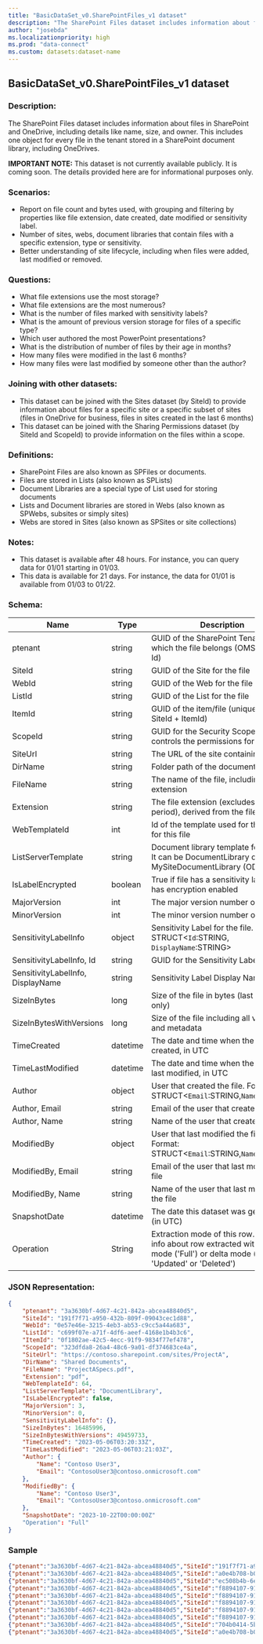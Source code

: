```yaml
---
title: "BasicDataSet_v0.SharePointFiles_v1 dataset"
description: "The SharePoint Files dataset includes information about files in SharePoint and OneDrive"
author: "josebda"
ms.localizationpriority: high
ms.prod: "data-connect"
ms.custom: datasets:dataset-name
---
```


## BasicDataSet_v0.SharePointFiles_v1 dataset

### Description: 

The SharePoint Files dataset includes information about files in SharePoint and OneDrive, including details like name, size, and owner. This includes one object for every file in the tenant stored in a SharePoint document library, including OneDrives.  

**IMPORTANT NOTE:** This dataset is not currently available publicly. It is coming soon. The details provided here are for informational purposes only.

### Scenarios:

- Report on file count and bytes used, with grouping and filtering by properties like file extension,   date created, date modified or sensitivity label. 
- Number of sites, webs, document libraries that contain files with a specific extension, type or sensitivity.
- Better understanding of site lifecycle, including when files were added, last modified or removed.  

### Questions:

- What file extensions use the most storage?
- What file extensions are the most numerous?
- What is the number of files marked with sensitivity labels?
- What is the amount of previous version storage for files of a specific type?
- Which user authored the most PowerPoint presentations?
- What is the distribution of number of files by their age in months?
- How many files were modified in the last 6 months?
- How many files were last modified by someone other than the author?

### Joining with other datasets:

- This dataset can be joined with the Sites dataset (by SiteId) to provide information about files for a specific site or a specific subset of sites (files in OneDrive for business, files in sites created in the last 6 months)
- This dataset can be joined with the Sharing Permissions   dataset (by SiteId and ScopeId) to provide information on the files within a scope.  

### Definitions:

- SharePoint Files are also known as SPFiles or documents.
- Files are stored in Lists (also known as SPLists)
- Document Libraries are a special type of List used for storing documents
- Lists and Document libraries are stored in Webs (also known as SPWebs, subsites or simply sites)
- Webs are stored in Sites (also known as SPSites or site collections)

### Notes:

- This dataset is available after 48 hours. For instance, you can query data for 01/01 starting in 01/03.
- This data is available for 21 days. For instance, the data for 01/01 is available from 01/03 to 01/22.

### Schema:

| **Name** | **Type** | **Description** | **FilterOptions** | **IsDateFilter** |
|-|-|-|:-:|:-:|
| ptenant | string | GUID of the SharePoint Tenant to which the file belongs (OMS Tenant Id) | No | False |
| SiteId | string | GUID of the Site for the file | No | False |
| WebId | string | GUID of the Web for the file | No | False |
| ListId | string | GUID of the List for the file | No | False |
| ItemId | string | GUID of the item/file (unique Id is SiteId + ItemId)   | No | False |
| ScopeId | string | GUID for the Security Scope that controls the permissions for the file | No | False |
| SiteUrl | string | The URL of the site containing this file | No | False |
| DirName | string | Folder path of the document | No | False |
| FileName | string | The name of the file, including the extension | No | False |
| Extension | string | The file extension (excludes leading period), derived from the file name | No | False |
| WebTemplateId | int | Id of the template used for the Web for this file | No | False |
| ListServerTemplate | string | Document library template for this file. It can be DocumentLibrary or MySiteDocumentLibrary (ODB) | No | False |
| IsLabelEncrypted | boolean | True if file has a sensitivity label and has encryption enabled | No | False |
| MajorVersion | int | The major version number of the file | No | False |
| MinorVersion | int | The minor version number of the file | No | False |
| SensitivityLabelInfo | object | Sensitivity Label for the file. Format: STRUCT<`Id`:STRING, `DisplayName`:STRING> | No | False |
| SensitivityLabelInfo, Id | string | GUID for the Sensitivity Label | No | False |
| SensitivityLabelInfo, DisplayName | string | Sensitivity Label Display Name | No | False |
| SizeInBytes | long | Size of the file in bytes (last version only) | No | False |
| SizeInBytesWithVersions | long | Size of the file including all versions and metadata | No | False |
| TimeCreated | datetime | The date and time when the file was created, in UTC | No | False |
| TimeLastModified | datetime | The date and time when the file was last modified, in UTC | No | False |
| Author | object | User that created the file. Format: STRUCT<`Email`:STRING,`Name`:STRING> | No | False |
| Author, Email | string | Email of the user that created the file | No | False |
| Author, Name | string | Name of the user that created the file | No | False |
| ModifiedBy | object | User that last modified the file. Format: STRUCT<`Email`:STRING,`Name`:STRING> | No | False |
| ModifiedBy, Email | string | Email of the user that last modified the file | No | False |
| ModifiedBy, Name | string | Name of the user that last modified the file | No | False |
| SnapshotDate | datetime | The date this dataset was generated (in UTC) | Yes | True |
| Operation | String | Extraction mode of this row. Gives info about row extracted with full mode ('Full') or delta mode ('Created', 'Updated' or 'Deleted') | No | False |

### JSON Representation:

```json
{
    "ptenant": "3a3630bf-4d67-4c21-842a-abcea48840d5",
    "SiteId": "191f7f71-a950-432b-809f-09043cec1d88",
    "WebId": "0e57e46e-3215-4eb3-ab53-c9cc5a44a683",
    "ListId": "c699f07e-a71f-4df6-aeef-4168e1b4b3c6",
    "ItemId": "0f1802ae-42c5-4ecc-91f9-9834f77ef478",
    "ScopeId": "323dfda8-26a4-48c6-9a01-df374683ce4a",
    "SiteUrl": "https://contoso.sharepoint.com/sites/ProjectA",
    "DirName": "Shared Documents",
    "FileName": "ProjectASpecs.pdf",
    "Extension": "pdf",
    "WebTemplateId": 64,
    "ListServerTemplate": "DocumentLibrary",
    "IsLabelEncrypted": false,
    "MajorVersion": 3,
    "MinorVersion": 0,
    "SensitivityLabelInfo": {},
    "SizeInBytes": 16485996,
    "SizeInBytesWithVersions": 49459733,
    "TimeCreated": "2023-05-06T03:20:33Z",
    "TimeLastModified": "2023-05-06T03:21:03Z",
    "Author": {
        "Name": "Contoso User3",
        "Email": "ContosoUser3@contoso.onmicrosoft.com"
    },
    "ModifiedBy": {
        "Name": "Contoso User3",
        "Email": "ContosoUser3@contoso.onmicrosoft.com"
    },
    "SnapshotDate": "2023-10-22T00:00:00Z"
    "Operation": "Full"
}
```

### Sample

```json
{"ptenant":"3a3630bf-4d67-4c21-842a-abcea48840d5","SiteId":"191f7f71-a950-432b-809f-09043cec1d88","Author":{"Name":"Contoso User3","Email":"ContosoUser3@contoso.onmicrosoft.com"},"DirName":"Shared Documents","Extension":"pdf","FileName":"ProjectASpecs.pdf","IsLabelEncrypted":false,"ItemId":"0f1802ae-42c5-4ecc-91f9-9834f77ef478","ListId":"c699f07e-a71f-4df6-aeef-4168e1b4b3c6","ListServerTemplate":"DocumentLibrary","MajorVersion":3,"MinorVersion":0,"ModifiedBy":{"Name":"Contoso User3","Email":"ContosoUser3@contoso.onmicrosoft.com"},"Operation":"Full","ScopeId":"323dfda8-26a4-48c6-9a01-df374683ce4a","SensitivityLabelInfo":{},"SiteUrl":"https://contoso.sharepoint.com/sites/ProjectA","SizeInBytes":16485996,"SizeInBytesWithVersions":49459733,"TimeCreated":"2023-05-06T03:20:33Z","TimeLastModified":"2023-05-06T03:21:03Z","WebId":"0e57e46e-3215-4eb3-ab53-c9cc5a44a683","WebTemplateId":64,"SnapshotDate":"2023-10-22T00:00:00Z"}
{"ptenant":"3a3630bf-4d67-4c21-842a-abcea48840d5","SiteId":"a0e4b708-b0fe-441e-9623-9acc1210776e","Author":{"Name":"System Account"},"DirName":"Style Library/Images","Extension":"jpg","FileName":"Search_Arrow.jpg","IsLabelEncrypted":false,"ItemId":"05be36a7-be16-4d3b-b0fb-fd78904ed4c5","ListId":"af998ebe-643c-40b6-860b-e14fad11b165","ListServerTemplate":"DocumentLibrary","MajorVersion":1,"MinorVersion":0,"ModifiedBy":{"Name":"System Account"},"Operation":"Full","ScopeId":"22de3179-132c-49c1-97cb-d166a3e70adb","SensitivityLabelInfo":{},"SiteUrl":"https://contoso.sharepoint.com/sites/ContosoWiki-DeltaTest-08Aug2022","SizeInBytes":592,"SizeInBytesWithVersions":744,"TimeCreated":"2022-08-09T02:33:58Z","TimeLastModified":"2022-08-09T02:33:58Z","WebId":"8f43c93e-d157-473f-a8dd-66e81b440178","WebTemplateId":56,"SnapshotDate":"2023-10-22T00:00:00Z"}
{"ptenant":"3a3630bf-4d67-4c21-842a-abcea48840d5","SiteId":"ec508b4b-6e54-401c-826f-775950f03353","Author":{"Name":"Contoso User3","Email":"ContosoUser3@contoso.onmicrosoft.com"},"DirName":"Documents/Documents","Extension":"xlsx","FileName":"Monthly Water Report - September 2018-ec2beb6b-573f-4a24-8da9-f4c403eba605-1683343430.xlsx","IsLabelEncrypted":false,"ItemId":"363bc9a6-2031-460d-a3da-524960575321","ListId":"8779ac14-b274-4bf2-92ac-7760fdc1ebc7","ListServerTemplate":"MySiteDocumentLibrary","MajorVersion":1,"MinorVersion":0,"ModifiedBy":{"Name":"Contoso User3","Email":"ContosoUser3@contoso.onmicrosoft.com"},"Operation":"Full","ScopeId":"9924d4d2-302a-4680-a71f-be587a82b96f","SensitivityLabelInfo":{},"SiteUrl":"https://contoso-my.sharepoint.com/personal/ContosoUser3_contoso_onmicrosoft_com","SizeInBytes":175819,"SizeInBytesWithVersions":176984,"TimeCreated":"2023-05-06T03:23:51Z","TimeLastModified":"2023-05-06T03:23:52Z","WebId":"efe47d8c-6672-420b-80f9-fb884195bcbe","WebTemplateId":21,"SnapshotDate":"2023-10-22T00:00:00Z"}
{"ptenant":"3a3630bf-4d67-4c21-842a-abcea48840d5","SiteId":"f8894107-9135-422f-84f3-f9bf863319e1","Author":{"Name":"Admin Contoso","Email":"admin@contoso.onmicrosoft.com"},"DirName":"Documents/Documents","Extension":"docx","FileName":"word-template-15dc044b-0934-4bcd-962c-472f8c1632d5-1683326651.docx","IsLabelEncrypted":false,"ItemId":"13946fd3-277e-4495-bf4f-66e00e87032b","ListId":"8779ac14-b274-4bf2-92ac-7760fdc1ebc7","ListServerTemplate":"MySiteDocumentLibrary","MajorVersion":16,"MinorVersion":0,"ModifiedBy":{"Name":"Admin Contoso","Email":"admin@contoso.onmicrosoft.com"},"Operation":"Full","ScopeId":"9924d4d2-302a-4680-a71f-be587a82b96f","SensitivityLabelInfo":{},"SiteUrl":"https://contoso-my.sharepoint.com/personal/admin_contoso_onmicrosoft_com","SizeInBytes":481526,"SizeInBytesWithVersions":7721466,"TimeCreated":"2023-05-05T22:44:12Z","TimeLastModified":"2023-05-06T01:19:48Z","WebId":"efe47d8c-6672-420b-80f9-fb884195bcbe","WebTemplateId":21,"SnapshotDate":"2023-10-22T00:00:00Z"}
{"ptenant":"3a3630bf-4d67-4c21-842a-abcea48840d5","SiteId":"f8894107-9135-422f-84f3-f9bf863319e1","Author":{"Name":"Admin Contoso","Email":"admin@contoso.onmicrosoft.com"},"DirName":"Documents/Documents","Extension":"pdf","FileName":"7 ways to work together in PowerPoint-fbd1dcde-4ba1-4192-a1a6-02b631615e05-1683329474.pdf","IsLabelEncrypted":false,"ItemId":"24d2efc3-e1bd-49f1-b8ba-23b81309c49a","ListId":"8779ac14-b274-4bf2-92ac-7760fdc1ebc7","ListServerTemplate":"MySiteDocumentLibrary","MajorVersion":11,"MinorVersion":0,"ModifiedBy":{"Name":"Admin Contoso","Email":"admin@contoso.onmicrosoft.com"},"Operation":"Full","ScopeId":"9924d4d2-302a-4680-a71f-be587a82b96f","SensitivityLabelInfo":{},"SiteUrl":"https://contoso-my.sharepoint.com/personal/admin_contoso_onmicrosoft_com","SizeInBytes":1294853,"SizeInBytesWithVersions":14254626,"TimeCreated":"2023-05-05T23:31:15Z","TimeLastModified":"2023-05-06T02:53:59Z","WebId":"efe47d8c-6672-420b-80f9-fb884195bcbe","WebTemplateId":21,"SnapshotDate":"2023-10-22T00:00:00Z"}
{"ptenant":"3a3630bf-4d67-4c21-842a-abcea48840d5","SiteId":"f8894107-9135-422f-84f3-f9bf863319e1","Author":{"Name":"Admin Contoso","Email":"admin@contoso.onmicrosoft.com"},"DirName":"Documents/Documents","Extension":"docx","FileName":"Microsoft Search Announcement Poster Editable-1683335395.docx","IsLabelEncrypted":false,"ItemId":"a3c2ed05-f017-47d5-83be-0483d17a3e1c","ListId":"8779ac14-b274-4bf2-92ac-7760fdc1ebc7","ListServerTemplate":"MySiteDocumentLibrary","MajorVersion":5,"MinorVersion":0,"ModifiedBy":{"Name":"Admin Contoso","Email":"admin@contoso.onmicrosoft.com"},"Operation":"Full","ScopeId":"9924d4d2-302a-4680-a71f-be587a82b96f","SensitivityLabelInfo":{},"SiteUrl":"https://contoso-my.sharepoint.com/personal/admin_contoso_onmicrosoft_com","SizeInBytes":1386518,"SizeInBytesWithVersions":6937977,"TimeCreated":"2023-05-06T01:09:55Z","TimeLastModified":"2023-05-06T02:02:19Z","WebId":"efe47d8c-6672-420b-80f9-fb884195bcbe","WebTemplateId":21,"SnapshotDate":"2023-10-22T00:00:00Z"}
{"ptenant":"3a3630bf-4d67-4c21-842a-abcea48840d5","SiteId":"f8894107-9135-422f-84f3-f9bf863319e1","Author":{"Name":"Admin Contoso","Email":"admin@contoso.onmicrosoft.com"},"DirName":"Documents/Documents","Extension":"pdf","FileName":"Microsoft Search in Bing Adoption Kit Overview-1683338102.pdf","IsLabelEncrypted":false,"ItemId":"d4f2e146-f947-4539-9b12-c6af5945a5cd","ListId":"8779ac14-b274-4bf2-92ac-7760fdc1ebc7","ListServerTemplate":"MySiteDocumentLibrary","MajorVersion":3,"MinorVersion":0,"ModifiedBy":{"Name":"Admin Contoso","Email":"admin@contoso.onmicrosoft.com"},"Operation":"Full","ScopeId":"9924d4d2-302a-4680-a71f-be587a82b96f","SensitivityLabelInfo":{},"SiteUrl":"https://contoso-my.sharepoint.com/personal/admin_contoso_onmicrosoft_com","SizeInBytes":855000,"SizeInBytesWithVersions":2568087,"TimeCreated":"2023-05-06T01:55:03Z","TimeLastModified":"2023-05-06T02:45:50Z","WebId":"efe47d8c-6672-420b-80f9-fb884195bcbe","WebTemplateId":21,"SnapshotDate":"2023-10-22T00:00:00Z"}
{"ptenant":"3a3630bf-4d67-4c21-842a-abcea48840d5","SiteId":"f8894107-9135-422f-84f3-f9bf863319e1","Author":{"Name":"Admin Contoso","Email":"admin@contoso.onmicrosoft.com"},"DirName":"Documents/Documents","Extension":"docx","FileName":"Microsoft-Search-Poster-11x17-FindFiles-Editable-1683326555.docx","IsLabelEncrypted":false,"ItemId":"dbb638f6-7f5d-4cfa-8d6a-da775410360e","ListId":"8779ac14-b274-4bf2-92ac-7760fdc1ebc7","ListServerTemplate":"MySiteDocumentLibrary","MajorVersion":17,"MinorVersion":0,"ModifiedBy":{"Name":"Admin Contoso","Email":"admin@contoso.onmicrosoft.com"},"Operation":"Full","ScopeId":"9924d4d2-302a-4680-a71f-be587a82b96f","SensitivityLabelInfo":{},"SiteUrl":"https://contoso-my.sharepoint.com/personal/admin_contoso_onmicrosoft_com","SizeInBytes":459302,"SizeInBytesWithVersions":7826200,"TimeCreated":"2023-05-05T22:42:36Z","TimeLastModified":"2023-05-06T02:39:46Z","WebId":"efe47d8c-6672-420b-80f9-fb884195bcbe","WebTemplateId":21,"SnapshotDate":"2023-10-22T00:00:00Z"}
{"ptenant":"3a3630bf-4d67-4c21-842a-abcea48840d5","SiteId":"704b0414-5bdf-4e53-b679-bfcc6b90d2eb","Author":{"Name":"Admin Contoso","Email":"admin@contoso.onmicrosoft.com"},"DirName":"Shared Documents","Extension":"bin","FileName":"test3.bin","IsLabelEncrypted":false,"ItemId":"7091772c-91b2-4b0d-b548-72076200e6c3","ListId":"7d4d265d-1b01-4dd0-94a5-384b0150ac8f","ListServerTemplate":"DocumentLibrary","MajorVersion":1,"MinorVersion":0,"ModifiedBy":{"Name":"Admin Contoso","Email":"admin@contoso.onmicrosoft.com"},"Operation":"Full","ScopeId":"8e9d904e-b5e6-4f0c-9aea-ba8fb4f73535","SensitivityLabelInfo":{},"SiteUrl":"https://contoso.sharepoint.com/sites/StorageTest3","SizeInBytes":10000000,"SizeInBytesWithVersions":10000497,"TimeCreated":"2023-07-29T20:18:23Z","TimeLastModified":"2023-07-29T20:18:23Z","WebId":"e9f81c10-bb5a-4a43-ace8-4034b909e0f8","WebTemplateId":64,"SnapshotDate":"2023-10-22T00:00:00Z"}
{"ptenant":"3a3630bf-4d67-4c21-842a-abcea48840d5","SiteId":"a0e4b708-b0fe-441e-9623-9acc1210776e","Author":{"Name":"System Account"},"DirName":"Style Library/ko-kr/Themable/Core Styles","Extension":"css","FileName":"pagelayouts15.css","IsLabelEncrypted":false,"ItemId":"07a9018b-4bc7-4679-9ae8-fc9a0d433852","ListId":"af998ebe-643c-40b6-860b-e14fad11b165","ListServerTemplate":"DocumentLibrary","MajorVersion":1,"MinorVersion":0,"ModifiedBy":{"Name":"System Account"},"Operation":"Full","ScopeId":"22de3179-132c-49c1-97cb-d166a3e70adb","SensitivityLabelInfo":{},"SiteUrl":"https://contoso.sharepoint.com/sites/ContosoWiki-DeltaTest-08Aug2022","SizeInBytes":2820,"SizeInBytesWithVersions":2972,"TimeCreated":"2022-08-09T02:41:10Z","TimeLastModified":"2022-08-09T02:41:10Z","WebId":"8f43c93e-d157-473f-a8dd-66e81b440178","WebTemplateId":56,"SnapshotDate":"2023-10-22T00:00:00Z"}
```
